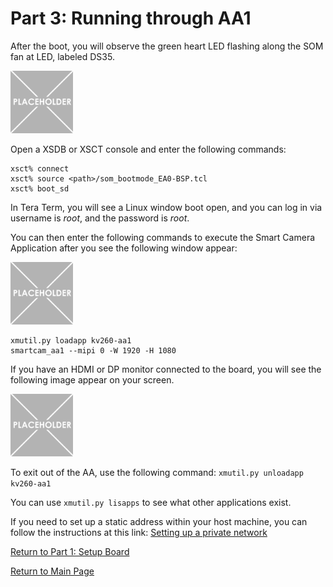 # Part 3: Running through AA1

After the boot, you will observe the green heart LED flashing along the SOM fan at LED, labeled DS35.

<img src="/images/placeholder-1-e1533569576673.png" width=100 height =100>

Open a XSDB or XSCT console and enter the following commands:
```
xsct% connect
xsct% source <path>/som_bootmode_EA0-BSP.tcl
xsct% boot_sd
```

In Tera Term, you will see a Linux window boot open, and you can log in via username is *root*, and the password is *root*.

You can then enter the following commands to execute the Smart Camera Application after you see the following window appear:

<img src="/images/placeholder-1-e1533569576673.png" width=100 height =100>

```
xmutil.py loadapp kv260-aa1
smartcam_aa1 --mipi 0 -W 1920 -H 1080 
```

If you have an HDMI or DP monitor connected to the board, you will see the following image appear on your screen.

<img src="/images/placeholder-1-e1533569576673.png" width=100 height =100>

To exit out of the AA, use the following command: `xmutil.py unloadapp kv260-aa1`

You can use `xmutil.py lisapps` to see what other applications exist. 

If you need to set up a static address within your host machine, you can follow the instructions at this link:
[Setting up a private network](https://xilinx.github.io/vck190-base-trd/build/html/run.html#setting-a-private-network) 

[Return to Part 1: Setup Board](https://github.com/Xilinx/Xilinx_KV260_Workshop/blob/main/Part%201:%20Setup%20Board.md)

[Return to Main Page](https://github.com/Xilinx/Xilinx_KV260_Workshop)
